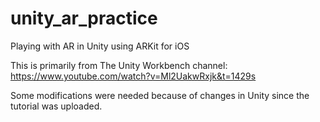 # unity_ar_practice
Playing with AR in Unity using ARKit for iOS

This is primarily from The Unity Workbench channel:
https://www.youtube.com/watch?v=Ml2UakwRxjk&t=1429s 

Some modifications were needed because of changes in Unity since the tutorial was uploaded.
